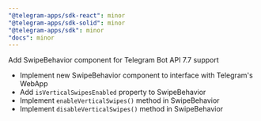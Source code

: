 ```yaml
---
"@telegram-apps/sdk-react": minor
"@telegram-apps/sdk-solid": minor
"@telegram-apps/sdk": minor
"docs": minor
---
```


Add SwipeBehavior component for Telegram Bot API 7.7 support

- Implement new SwipeBehavior component to interface with Telegram's WebApp
- Add `isVerticalSwipesEnabled` property to SwipeBehavior
- Implement `enableVerticalSwipes()` method in SwipeBehavior
- Implement `disableVerticalSwipes()` method in SwipeBehavior
